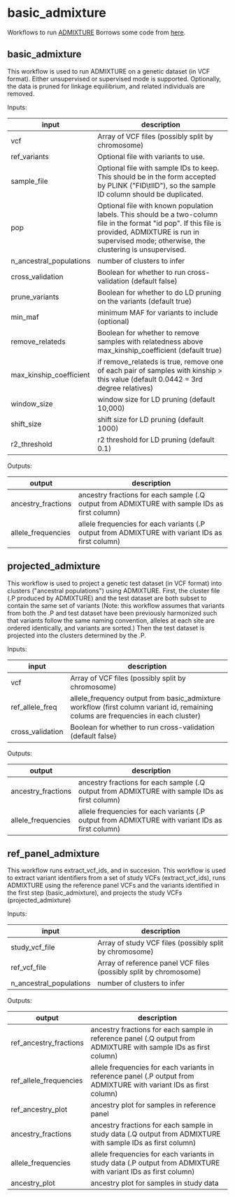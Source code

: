 # basic_admixture

Workflows to run [ADMIXTURE](https://dalexander.github.io/admixture/) Borrows some code from [here](github.com/broadinstitute/palantir-workflows/Admixture).

## basic_admixture

This workflow is used to run ADMIXTURE on a genetic dataset (in VCF format). Either unsupervised or supervised mode is supported.
Optionally, the data is pruned for linkage equilibrium, and related individuals are removed.

Inputs:

input | description
--- | ---
vcf | Array of VCF files (possibly split by chromosome)
ref_variants | Optional file with variants to use.
sample_file | Optional file with sample IDs to keep. This should be in the form accepted by PLINK ("FID\tIID"), so the sample ID column should be duplicated.
pop | Optional file with known population labels. This should be a two-column file in the format "id pop". If this file is provided, ADMIXTURE is run in supervised mode; otherwise, the clustering is unsupervised.
n_ancestral_populations | number of clusters to infer
cross_validation | Boolean for whether to run cross-validation (default false)
prune_variants | Boolean for whether to do LD pruning on the variants (default true)
min_maf | minimum MAF for variants to include (optional)
remove_relateds | Boolean for whether to remove samples with relatedness above max_kinship_coefficient (default true)
max_kinship_coefficient | if remove_relateds is true, remove one of each pair of samples with kinship > this value (default 0.0442 = 3rd degree relatives)
window_size | window size for LD pruning (default 10,000)
shift_size | shift size for LD pruning (default 1000)
r2_threshold | r2 threshold for LD pruning (default 0.1)


Outputs:

output | description
--- | ---
ancestry_fractions | ancestry fractions for each sample (.Q output from ADMIXTURE with sample IDs as first column)
allele_frequencies | allele frequencies for each variants (.P output from ADMIXTURE with variant IDs as first column)



## projected_admixture

This workflow is used to project a genetic test dataset (in VCF format) into clusters ("ancestral populations") using ADMIXTURE. First, the cluster file (.P produced by ADMIXTURE) and the test dataset are both subset to contain the same set of variants (Note: this workflow assumes that variants from both the .P and test dataset have been previously harmonized such that variants follow the same naming convention, alleles at each site are ordered identically, and variants are sorted.) Then the test dataset is projected into the clusters determined by the .P.
	

Inputs:

input | description
--- | ---
vcf | Array of VCF files (possibly split by chromosome)
ref_allele_freq | allele_frequency output from basic_admixture workflow (first column variant id, remaining colums are frequencies in each cluster)
cross_validation | Boolean for whether to run cross-validation (default false)


Outputs:

output | description
--- | ---
ancestry_fractions | ancestry fractions for each sample (.Q output from ADMIXTURE with sample IDs as first column)
allele_frequencies | allele frequencies for each variants (.P output from ADMIXTURE with variant IDs as first column)



## ref_panel_admixture

This workflow runs extract_vcf_ids, and in succesion. This workflow is used to extract variant identifiers from a set of study VCFs (extract_vcf_ids), runs ADMIXTURE using the reference panel VCFs and the variants identified in the first step (basic_admixture), and projects the study VCFs (projected_admixture)
	

Inputs:

input | description
--- | ---
study_vcf_file | Array of study VCF files (possibly split by chromosome)
ref_vcf_file | Array of reference panel VCF files (possibly split by chromosome)
n_ancestral_populations | number of clusters to infer


Outputs:

output | description
--- | ---
ref_ancestry_fractions | ancestry fractions for each sample in reference panel (.Q output from ADMIXTURE with sample IDs as first column)
ref_allele_frequencies | allele frequencies for each variants in reference panel (.P output from ADMIXTURE with variant IDs as first column)
ref_ancestry_plot | ancestry plot for samples in reference panel 
ancestry_fractions | ancestry fractions for each sample in study data (.Q output from ADMIXTURE with sample IDs as first column)
allele_frequencies | allele frequencies for each variants in study data (.P output from ADMIXTURE with variant IDs as first column)
ancestry_plot | ancestry plot for samples in study data
